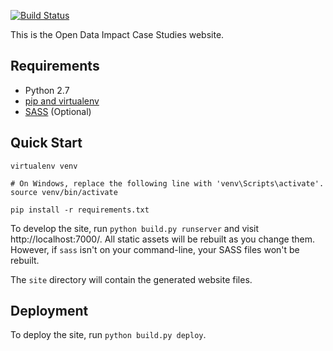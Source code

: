 [![Build Status](https://travis-ci.org/GovLab/open-data-impact-case-studies.svg?branch=master)](https://travis-ci.org/GovLab/open-data-impact-case-studies)

This is the Open Data Impact Case Studies website.

## Requirements

* Python 2.7
* [pip and virtualenv](http://stackoverflow.com/q/4324558)
* [SASS](http://sass-lang.com/install) (Optional)

## Quick Start

```
virtualenv venv

# On Windows, replace the following line with 'venv\Scripts\activate'.
source venv/bin/activate

pip install -r requirements.txt
```

To develop the site, run `python build.py runserver` and visit
http://localhost:7000/. All static assets will be rebuilt as
you change them. However, if `sass` isn't on your command-line,
your SASS files won't be rebuilt.

The `site` directory will contain the generated website files.

## Deployment

To deploy the site, run `python build.py deploy`.
